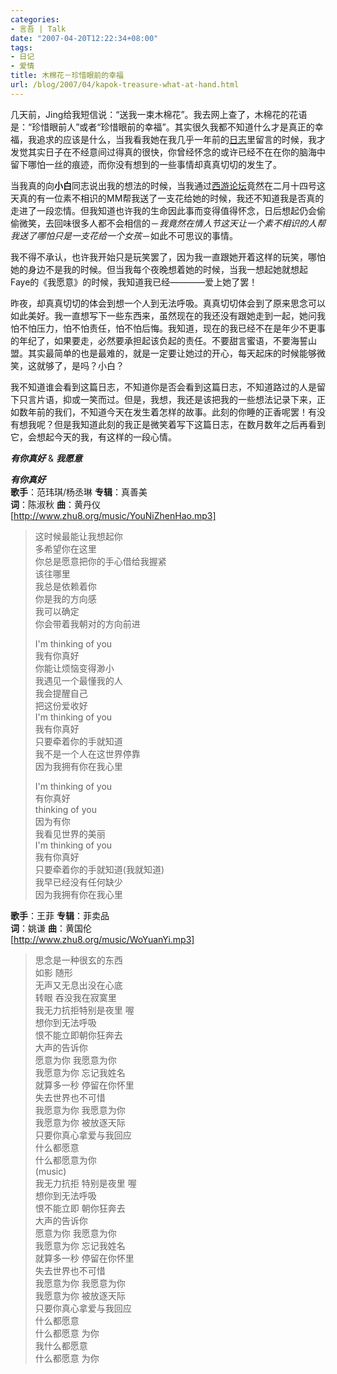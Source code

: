 ```yaml
---
categories:
- 言吾 | Talk
date: "2007-04-20T12:22:34+08:00"
tags:
- 日记
- 爱情
title: 木棉花－珍惜眼前的幸福
url: /blog/2007/04/kapok-treasure-what-at-hand.html
---
```

几天前，Jing给我短信说：“送我一束木棉花”。我去网上查了，木棉花的花语是：“珍惜眼前人”或者“珍惜眼前的幸福”。其实很久我都不知道什么才是真正的幸福，我追求的应该是什么，当我看我她在我几乎一年前的[日志][1]里留言的时候，我才发觉其实日子在不经意间过得真的很快，你曾经怀念的或许已经不在在你的脑海中留下哪怕一丝的痕迹，而你没有想到的一些事情却真真切切的发生了。
<!--more-->

当我真的向**小白**同志说出我的想法的时候，当我通过[西游论坛](http://www.666my.com/bbs/index.asp?boardid=27 "朋友侃吧")</a>竟然在二月十四号这天真的有一位素不相识的MM帮我送了一支花给她的时候，我还不知道我是否真的走进了一段恋情。但我知道也许我的生命因此事而变得值得怀念，日后想起仍会偷偷微笑，去回味很多人都不会相信的－*我竟然在情人节这天让一个素不相识的人帮我送了哪怕只是一支花给一个女孩*－如此不可思议的事情。

我不得不承认，也许我开始只是玩笑罢了，因为我一直跟她开着这样的玩笑，哪怕她的身边不是我的时候。但当我每个夜晚想着她的时候，当我一想起她就想起Faye的《我愿意》的时候，我知道我已经————爱上她了罢！

昨夜，却真真切切的体会到想一个人到无法呼吸。真真切切体会到了原来思念可以如此美好。我一直想写下一些东西来，虽然现在的我还没有跟她走到一起，她问我怕不怕压力，怕不怕责任，怕不怕后悔。我知道，现在的我已经不在是年少不更事的年纪了，如果要走，必然要承担起该负起的责任。不要甜言蜜语，不要海誓山盟。其实最简单的也是最难的，就是一定要让她过的开心，每天起床的时候能够微笑，这就够了，是吗？小白？

我不知道谁会看到这篇日志，不知道你是否会看到这篇日志，不知道路过的人是留下只言片语，抑或一笑而过。但是，我想，我还是该把我的一些想法记录下来，正如数年前的我们，不知道今天在发生着怎样的故事。此刻的你睡的正香呢罢！有没有想我呢？但是我知道此刻的我正是微笑着写下这篇日志，在数月数年之后再看到它，会想起今天的我，有这样的一段心情。

***有你真好*** & ***我愿意***
<!--more-->

***有你真好***  
**歌手**：范玮琪/杨丞琳 **专辑**：真善美  
**词**：陈淑秋 **曲**：黄丹仪  
[http://www.zhu8.org/music/YouNiZhenHao.mp3]

> 这时候最能让我想起你  
> 多希望你在这里  
> 你总是愿意把你的手心借给我握紧  
> 该往哪里  
> 我总是依赖着你  
> 你是我的方向感  
> 我可以确定  
> 你会带着我朝对的方向前进
>
> I'm thinking of you  
> 我有你真好  
> 你能让烦恼变得渺小  
> 我遇见一个最懂我的人  
> 我会提醒自己  
> 把这份爱收好  
> I'm thinking of you  
> 我有你真好  
> 只要牵着你的手就知道  
> 我不是一个人在这世界停靠  
> 因为我拥有你在我心里
>
> I'm thinking of you  
> 有你真好  
> thinking of you  
> 因为有你  
> 我看见世界的美丽  
> I'm thinking of you  
> 我有你真好  
> 只要牵着你的手就知道(我就知道)  
> 我早已经没有任何缺少  
> 因为我拥有你在我心里

**歌手**：王菲 **专辑**：菲卖品  
**词**：姚谦 **曲**：黄国伦  
[http://www.zhu8.org/music/WoYuanYi.mp3]

> 思念是一种很玄的东西  
> 如影 随形  
> 无声又无息出没在心底  
> 转眼 吞没我在寂寞里  
> 我无力抗拒特别是夜里 喔  
> 想你到无法呼吸  
> 恨不能立即朝你狂奔去  
> 大声的告诉你  
> 愿意为你 我愿意为你  
> 我愿意为你 忘记我姓名  
> 就算多一秒 停留在你怀里  
> 失去世界也不可惜  
> 我愿意为你 我愿意为你  
> 我愿意为你 被放逐天际  
> 只要你真心拿爱与我回应  
> 什么都愿意  
> 什么都愿意为你  
> (music)  
> 我无力抗拒 特别是夜里 喔  
> 想你到无法呼吸  
> 恨不能立即 朝你狂奔去  
> 大声的告诉你  
> 愿意为你 我愿意为你  
> 我愿意为你 忘记我姓名  
> 就算多一秒 停留在你怀里  
> 失去世界也不可惜  
> 我愿意为你 我愿意为你  
> 我愿意为你 被放逐天际  
> 只要你真心拿爱与我回应  
> 什么都愿意  
> 什么都愿意 为你  
> 我什么都愿意  
> 什么都愿意 为你

 [1]: https://zhu8.net/blog/2006/05/good-night-nanjing.html "晚安南京"
